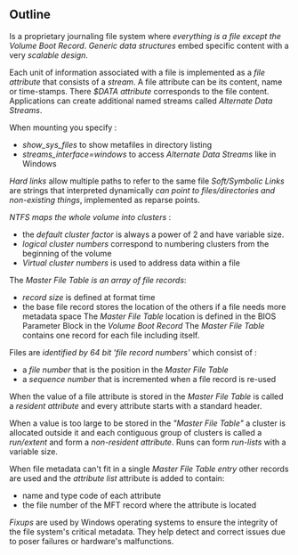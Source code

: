 ## Outline
Is a proprietary journaling file system where *everything is a file except the Volume Boot Record*.
*Generic data structures* embed specific content with a very *scalable design*.

Each unit of information associated with a file is implemented as a *file attribute* that consists of a *stream*. A file attribute can be its content, name or time-stamps.
There *$DATA attribute* corresponds to the file content.
Applications can create additional named streams called *Alternate Data Streams*.

When mounting you specify :
- *show_sys_files* to show metafiles in directory listing
- *streams_interface=windows* to access *Alternate Data Streams* like in Windows

*Hard links* allow multiple paths to refer to the same file
*Soft/Symbolic Links* are strings that interpreted dynamically *can point to files/directories and non-existing things*, implemented as reparse points.

*NTFS maps the whole volume into clusters* :
- the *default cluster factor* is always a power of 2 and have variable size.
- *logical cluster numbers* correspond to numbering clusters from the beginning of the volume
- *Virtual cluster numbers* is used to address data within a file

The *Master File Table is an array of file records*:
- *record size* is defined at format time
- the base file record stores the location of the others if a file needs more metadata space
The *Master File Table* location is defined in the BIOS Parameter Block in the *Volume Boot Record* 
The *Master File Table* contains  one record for each file including itself.

Files are *identified by 64 bit 'file record numbers'*  which consist of :
- a *file number* that is the position in the *Master File Table*
- a *sequence number* that is incremented when a file record is re-used

When the value of a file attribute is stored in the *Master File Table* is called a *resident attribute* and every attribute starts with a standard header.

When a value is too large to be stored in the *"Master File Table"* a cluster is allocated outside it and each contiguous group of clusters is called a *run/extent* and form a *non-resident attribute*. Runs can form *run-lists* with a variable size.

When file metadata can't fit in a single *Master File Table entry* other records are used and the *attribute list* attribute is added to contain:
- name and type code of each attribute
- the file number of the MFT record where the attribute is located

*Fixups* are used by Windows operating systems to ensure the integrity of the file system's critical metadata. They help detect and correct issues due to poser failures or hardware's malfunctions.